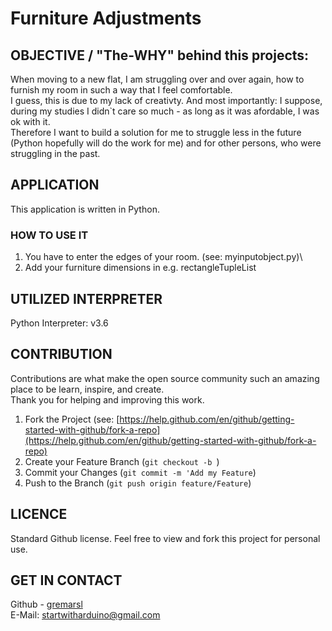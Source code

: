 # Furniture Adjustments

## OBJECTIVE / "The-WHY" behind this projects:
When moving to a new flat, I am struggling over and over again, how to furnish my room in such a way that 
I feel comfortable. \
I guess, this is due to my lack of creativty. And most importantly: I suppose, during my studies I didn`t care so much - as long as 
it was afordable, I was ok with it. \
Therefore I want to build a solution for me to struggle less in the future (Python hopefully will do the work for me) and for other persons, who were struggling in the past. 


## APPLICATION
This application is written in Python.

### HOW TO USE IT
1. You have to enter the edges of your room. (see: myinputobject.py)\
2. Add your furniture dimensions in e.g. rectangleTupleList 

## UTILIZED INTERPRETER 
Python Interpreter: v3.6

## CONTRIBUTION
Contributions are what make the open source community such an amazing place to be learn, inspire, and create. 
\
Thank you for helping and improving this work. 

1. Fork the Project (see: [https://help.github.com/en/github/getting-started-with-github/fork-a-repo](https://help.github.com/en/github/getting-started-with-github/fork-a-repo)
2. Create your Feature Branch (`git checkout -b `)
3. Commit your Changes (`git commit -m 'Add my Feature`)
4. Push to the Branch (`git push origin feature/Feature`)

## LICENCE 
Standard Github license. Feel free to view and fork this project for personal use.

## GET IN CONTACT 
Github - [gremarsl](https://github.com/gremarsl)\
E-Mail:  [startwitharduino@gmail.com ](startwitharduino@gmail.com)
